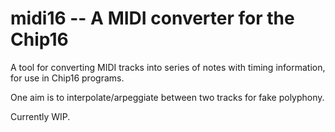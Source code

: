 # midi16 -- A MIDI converter for the Chip16

A tool for converting MIDI tracks into series of notes with timing information, for use in Chip16 programs.

One aim is to interpolate/arpeggiate between two tracks for fake polyphony.

Currently WIP.
